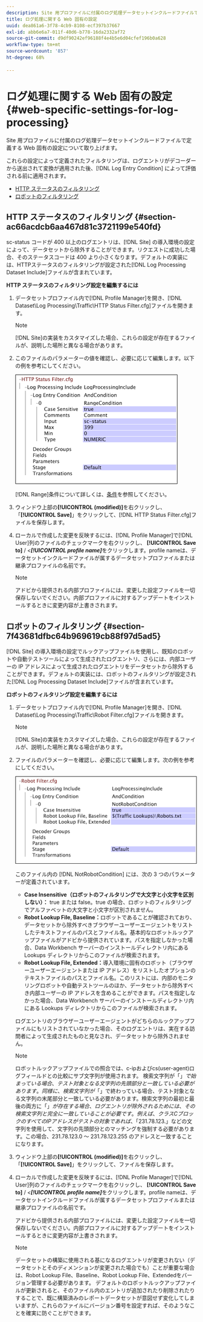 ```yaml
---
description: Site 用プロファイルに付属のログ処理データセットインクルードファイルで定義する Web 固有の設定について取り上げます。
title: ログ処理に関する Web 固有の設定
uuid: dea861a6-3f78-4cb9-8108-ecf397b37667
exl-id: abb6e6a7-011f-40d6-b778-16da2332af72
source-git-commit: d9df90242ef96188f4e4b5e6d04cfef196b0a628
workflow-type: tm+mt
source-wordcount: '857'
ht-degree: 68%

---
```


# ログ処理に関する Web 固有の設定{#web-specific-settings-for-log-processing}

Site 用プロファイルに付属のログ処理データセットインクルードファイルで定義する Web 固有の設定について取り上げます。

これらの設定によって定義されたフィルタリングは、ログエントリがデコーダーから送出されて変換が適用された後、[!DNL Log Entry Condition] によって評価される前に適用されます。

* [HTTP ステータスのフィルタリング](../../../home/c-dataset-const-proc/c-config-web-data/c-web-spec-log-proc.md#section-ac66acdcb6aa467d81c3721199e540fd)
* [ロボットのフィルタリング](../../../home/c-dataset-const-proc/c-config-web-data/c-web-spec-log-proc.md#section-7f43681dfbc64b969619cb88f97d5ad5)

## HTTP ステータスのフィルタリング {#section-ac66acdcb6aa467d81c3721199e540fd}

sc-status コードが 400 以上のログエントリは、[!DNL Site] の導入環境の設定によって、データセットから除外することができます。リクエストに成功した場合、そのステータスコードは 400 より小さくなります。デフォルトの実装には、HTTPステータスのフィルタリングが設定された[!DNL Log Processing Dataset Include]ファイルが含まれています。

**HTTP ステータスのフィルタリング設定を編集するには**

1. データセットプロファイル内で[!DNL Profile Manager]を開き、[!DNL Dataset\Log Processing\Traffic\HTTP Status Filter.cfg]ファイルを開きます。

   >[!NOTE]
   >
   >[!DNL Site]の実装をカスタマイズした場合、これらの設定が存在するファイルが、説明した場所と異なる場合があります。

1. このファイルのパラメーターの値を確認し、必要に応じて編集します。以下の例を参考にしてください。

   ![](assets/cfg_WebParameters_HTTPStatusFilter.png)

   [!DNL Range]条件について詳しくは、[条件](../../../home/c-dataset-const-proc/c-conditions/c-abt-cond.md)を参照してください。

1. ウィンドウ上部の&#x200B;**[!UICONTROL (modified)]**&#x200B;を右クリックし、「**[!UICONTROL Save]**」をクリックして、[!DNL HTTP Status Filter.cfg]ファイルを保存します。

1. ローカルで作成した変更を反映するには、[!DNL Profile Manager]で[!DNL User]列のファイルのチェックマークを右クリックし、 **[!UICONTROL Save to]** / *&lt;**[!UICONTROL profile name]***&#x200B;をクリックします。profile nameは、データセットインクルードファイルが属するデータセットプロファイルまたは継承プロファイルの名前です。

   >[!NOTE]
   >
   >アドビから提供される内部プロファイルには、変更した設定ファイルを一切保存しないでください。内部プロファイルに対するアップデートをインストールするときに変更内容が上書きされます。

## ロボットのフィルタリング {#section-7f43681dfbc64b969619cb88f97d5ad5}

[!DNL Site] の導入環境の設定でルックアップファイルを使用し、既知のロボットや自動テストツールによって生成されたログエントリ、さらには、内部ユーザーの IP アドレスによって生成されたログエントリをデータセットから除外することができます。デフォルトの実装には、ロボットのフィルタリングが設定された[!DNL Log Processing Dataset Include]ファイルが含まれています。

**ロボットのフィルタリング設定を編集するには**

1. データセットプロファイル内で[!DNL Profile Manager]を開き、[!DNL Dataset\Log Processing\Traffic\Robot Filter.cfg]ファイルを開きます。

   >[!NOTE]
   >
   >[!DNL Site]の実装をカスタマイズした場合、これらの設定が存在するファイルが、説明した場所と異なる場合があります。

1. ファイルのパラメーターを確認し、必要に応じて編集します。次の例を参考にしてください。

   ![](assets/cfg_WebParameters_RobotFilter.png)

   このファイル内の [!DNL NotRobotCondition] には、次の 3 つのパラメーターが定義されています。

   * **Case Insensitive（ロボットのフィルタリングで大文字と小文字を区別しない）：** true または false。true の場合、ロボットのフィルタリングでアルファベットの大文字と小文字が区別されません。
   * **Robot Lookup File, Baseline：**&#x200B;ロボットであることが確認されており、データセットから除外すべきブラウザーユーザーエージェントをリストしたテキストファイルのパスとファイル名。基本的なロボットルックアップファイルがアドビから提供されています。パスを指定しなかった場合、Data Workbench サーバーのインストールディレクトリ内にある Lookups ディレクトリからこのファイルが検索されます。
   * **Robot Lookup File, Extended：**&#x200B;導入環境に固有のロボット（ブラウザーユーザーエージェントまたは IP アドレス）をリストしたオプションのテキストファイルのパスとファイル名。このリストには、内部のモニタリングロボットや自動テストツールのほか、データセットから除外すべき内部ユーザーの IP アドレスを含めることができます。パスを指定しなかった場合、Data Workbench サーバーのインストールディレクトリ内にある Lookups ディレクトリからこのファイルが検索されます。

   ログエントリのブラウザーユーザーエージェントがどちらのルックアップファイルにもリストされていなかった場合、そのログエントリは、実在する訪問者によって生成されたものと見なされ、データセットから除外されません。

   >[!NOTE]
   >
   >ロボットルックアップファイルでの照合では、c-ipおよびcs(user-agent)ログフィールドとの比較にサブ文字列が使用されます。 検索文字列が「$」で始まっている場合、テスト対象となる文字列の先頭部分と一致している必要があります。同様に、検索文字列が「$」で終わっている場合、テスト対象となる文字列の末尾部分と一致している必要があります。検索文字列の最初と最後の両方に「$」が存在する場合、ログエントリが除外されるためには、その検索文字列と完全に一致していることが必要です。例えば、クラス C ブロックのすべての IP アドレスがテストの対象であれば、「$231.78.123.」などの文字列を使用して、文字列の先頭部分とのマッチングを強制する必要があります。この場合、231.78.123.0 ～ 231.78.123.255 のアドレスと一致することになります。

1. ウィンドウ上部の&#x200B;**[!UICONTROL (modified)]**&#x200B;を右クリックし、「**[!UICONTROL Save]**」をクリックして、ファイルを保存します。

1. ローカルで作成した変更を反映するには、[!DNL Profile Manager]で[!DNL User]列のファイルのチェックマークを右クリックし、 **[!UICONTROL Save to]** / *&lt;**[!UICONTROL profile name]***&#x200B;をクリックします。profile nameは、データセットインクルードファイルが属するデータセットプロファイルまたは継承プロファイルの名前です。

   アドビから提供される内部プロファイルには、変更した設定ファイルを一切保存しないでください。内部プロファイルに対するアップデートをインストールするときに変更内容が上書きされます。

   >[!NOTE]
   >
   >データセットの構築に使用される基になるログエントリが変更されない（データセットとそのディメンションが変更された場合でも）ことが重要な場合は、Robot Lookup File、Baseline、Robot Lookup File、Extendedをバージョン管理する必要があります。 デフォルトのロボットルックアップファイルが更新されると、そのファイル内のエントリが追加されたり削除されたりすることで、既に構築済みのレポートデータセットが意図せず変化してしまいますが、これらのファイルにバージョン番号を設定すれば、そのようなことを確実に防ぐことができます。
